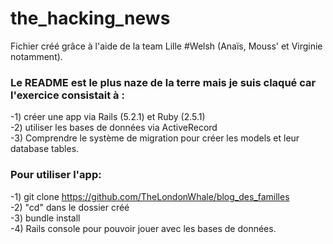 # the_hacking_news

Fichier créé grâce à l'aide de la team Lille #Welsh (Anaïs, Mouss' et Virginie notamment). 

<h3>Le README est le plus naze de la terre mais je suis claqué car l'exercice consistait à :</h3>

-1) créer une app via Rails (5.2.1) et Ruby (2.5.1) </br>
-2) utiliser les bases de données via ActiveRecord</br>
-3) Comprendre le système de migration pour créer les models et leur database tables.</br>

<h3>Pour utiliser l'app:</h3>

-1) git clone https://github.com/TheLondonWhale/blog_des_familles</br>
-2) "cd" dans le dossier créé</br>
-3) bundle install</br>
-4) Rails console pour pouvoir jouer avec les bases de données.</br>

